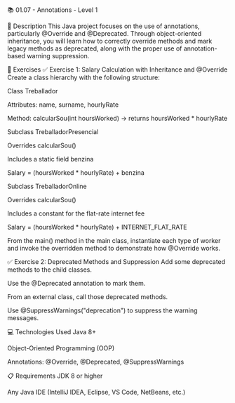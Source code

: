 📚 01.07 - Annotations - Level 1

📄 Description
This Java project focuses on the use of annotations, particularly @Override and @Deprecated. 
Through object-oriented inheritance, you will learn how to correctly override methods and mark 
legacy methods as deprecated, along with the proper use of annotation-based warning suppression.

📌 Exercises
✅ Exercise 1: Salary Calculation with Inheritance and @Override
Create a class hierarchy with the following structure:

Class Treballador

Attributes: name, surname, hourlyRate

Method: calcularSou(int hoursWorked) → returns hoursWorked * hourlyRate

Subclass TreballadorPresencial

Overrides calcularSou()

Includes a static field benzina

Salary = (hoursWorked * hourlyRate) + benzina

Subclass TreballadorOnline

Overrides calcularSou()

Includes a constant for the flat-rate internet fee

Salary = (hoursWorked * hourlyRate) + INTERNET_FLAT_RATE

From the main() method in the main class, instantiate each type of worker and invoke the overridden 
method to demonstrate how @Override works.

✅ Exercise 2: Deprecated Methods and Suppression
Add some deprecated methods to the child classes.

Use the @Deprecated annotation to mark them.

From an external class, call those deprecated methods.

Use @SuppressWarnings("deprecation") to suppress the warning messages.

💻 Technologies Used
Java 8+

Object-Oriented Programming (OOP)

Annotations: @Override, @Deprecated, @SuppressWarnings

📋 Requirements
JDK 8 or higher

Any Java IDE (IntelliJ IDEA, Eclipse, VS Code, NetBeans, etc.)
